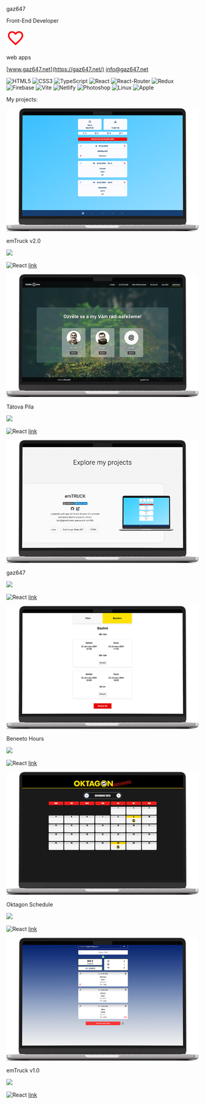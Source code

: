  

gaz647

Front-End Developer

![](src/images//heart.svg)

web apps

[www.gaz647.net](https://gaz647.net/) [info@gaz647.net](mailto:info@gaz647.net?subject=Message%20via%20profile%20on%20Github)

![HTML5](https://cdn.jsdelivr.net/gh/devicons/devicon@latest/icons/html5/html5-original.svg) ![CSS3](https://cdn.jsdelivr.net/gh/devicons/devicon@latest/icons/css3/css3-original.svg) ![TypeScript](https://cdn.jsdelivr.net/gh/devicons/devicon@latest/icons/typescript/typescript-original.svg) ![React](https://cdn.jsdelivr.net/gh/devicons/devicon@latest/icons/react/react-original.svg) ![React-Router](https://cdn.jsdelivr.net/gh/devicons/devicon@latest/icons/reactrouter/reactrouter-original.svg) ![Redux](https://cdn.jsdelivr.net/gh/devicons/devicon@latest/icons/redux/redux-original.svg) ![Firebase](https://cdn.jsdelivr.net/gh/devicons/devicon@latest/icons/firebase/firebase-original.svg) ![Vite](https://cdn.jsdelivr.net/gh/devicons/devicon@latest/icons/vitejs/vitejs-original.svg) ![Netlify](https://cdn.jsdelivr.net/gh/devicons/devicon@latest/icons/netlify/netlify-original.svg) ![Photoshop](https://cdn.jsdelivr.net/gh/devicons/devicon@latest/icons/photoshop/photoshop-original.svg) ![Linux](https://cdn.jsdelivr.net/gh/devicons/devicon@latest/icons/linux/linux-original.svg) ![Apple](https://cdn.jsdelivr.net/gh/devicons/devicon@latest/icons/apple/apple-original.svg)

My projects:

![](src/images/mockup-emtruck-v2.0-w-800-px.png)

emTruck v2.0

![](https://wakatime.com/badge/user/0042881c-6061-4165-a38d-5958bd6d02bc/project/1a883016-572f-4180-8581-73d1b8c50428.svg)

![React](https://cdn.jsdelivr.net/gh/devicons/devicon@latest/icons/react/react-original.svg) [](https://github.com/gaz647/emTRUCK)[link](https://emtruck.net/)

![](src/images/mockup-tatova-pila-w-800-px.png)

Tátova Pila

![](https://wakatime.com/badge/user/0042881c-6061-4165-a38d-5958bd6d02bc/project/018c1b57-9fb4-4879-8e56-75f570716b1f.svg)

![React](https://cdn.jsdelivr.net/gh/devicons/devicon@latest/icons/react/react-original.svg) [](https://github.com/gaz647/tatova-pila_ts)[link](https://tatovapila.cz/)

![](src/images/mockup-gaz647-w-800-px.png)

gaz647

![](https://wakatime.com/badge/user/0042881c-6061-4165-a38d-5958bd6d02bc/project/018cf290-0b79-4c55-bc8a-0d1a7a4b578c.svg)

![React](https://cdn.jsdelivr.net/gh/devicons/devicon@latest/icons/react/react-original.svg) [](https://github.com/gaz647/gaz647)[link](https://gaz647.net/)

![](src/images/mockup-beneeto-hours-w-800-px.png)

Beneeto Hours

![](https://wakatime.com/badge/user/0042881c-6061-4165-a38d-5958bd6d02bc/project/bf2c22ad-f6b8-4f77-b86d-e9a72a65905b.svg)

![React](https://cdn.jsdelivr.net/gh/devicons/devicon@latest/icons/react/react-original.svg) [](https://github.com/gaz647/beneeto-hours_ts)[link](https://beneeto-hours.netlify.app)

![](src/images/mockup-oktagon-schedule-w-800-px.png)

Oktagon Schedule

![](https://wakatime.com/badge/user/0042881c-6061-4165-a38d-5958bd6d02bc/project/124c0e6a-9248-4c01-bf48-1c49b325afe3.svg)

![React](https://cdn.jsdelivr.net/gh/devicons/devicon@latest/icons/react/react-original.svg) [](https://github.com/gaz647/oktagon-schedule-ts)[link](https://fancy-narwhal-e5080d.netlify.app/)

![](src/images/mockup-emtruck-v1.0-w-800-px.png)

emTruck v1.0

![](https://wakatime.com/badge/user/0042881c-6061-4165-a38d-5958bd6d02bc/project/925b101f-155e-4ecb-ada0-5c21ec73df5e.svg)

![React](https://cdn.jsdelivr.net/gh/devicons/devicon@latest/icons/react/react-original.svg) [](https://github.com/gaz647/emTRUCK_VUE)[link](https://emtruck-v1.netlify.app/)
